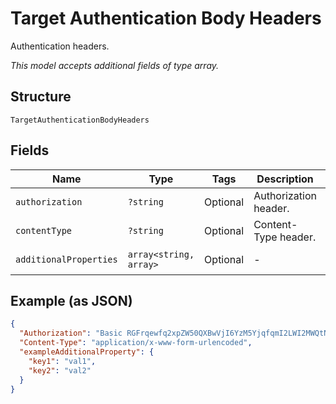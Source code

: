 
# Target Authentication Body Headers

Authentication headers.

*This model accepts additional fields of type array.*

## Structure

`TargetAuthenticationBodyHeaders`

## Fields

| Name | Type | Tags | Description | Getter | Setter |
|  --- | --- | --- | --- | --- | --- |
| `authorization` | `?string` | Optional | Authorization header. | getAuthorization(): ?string | setAuthorization(?string authorization): void |
| `contentType` | `?string` | Optional | Content-Type header. | getContentType(): ?string | setContentType(?string contentType): void |
| `additionalProperties` | `array<string, array>` | Optional | - | findAdditionalProperty(string key): array | additionalProperty(string key, array value): void |

## Example (as JSON)

```json
{
  "Authorization": "Basic RGFrqewfq2xpZW50QXBwVjI6YzM5YjqfqmI2LWI2MWQtNDRlZTQ5MmM1YTRk",
  "Content-Type": "application/x-www-form-urlencoded",
  "exampleAdditionalProperty": {
    "key1": "val1",
    "key2": "val2"
  }
}
```

